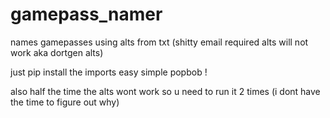 # gamepass_namer
names gamepasses using alts from txt (shitty email required alts will not work aka dortgen alts)

just pip install the imports easy simple popbob !

also half the time the alts wont work so u need to run it 2 times (i dont have the time to figure out why)

